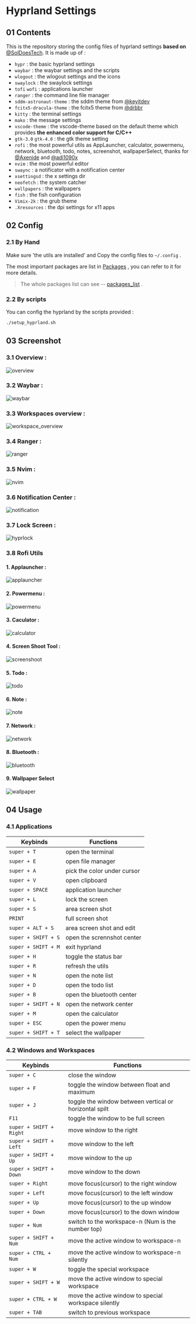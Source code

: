 # Hyprland Settings
## 01 Contents

This is the repository storing the config files of hyprland settings **based on** [@SolDoesTech](https://github.com/SolDoesTech). It is made up of :

* `hypr` : the basic hyprland settings
* `waybar` : the waybar settings and the scripts
* `wlogout` : the wlogout settings and the icons
* `swaylock` : the swaylock settings
* `tofi` `wofi` : applications launcher
* `ranger` : the command line file manager
* `sddm-astronaut-theme` : the sddm theme from [@keyitdev](https://github.com/keyitdev/sddm-astronaut-theme.git)
* `fcitx5-dracula-theme` : the fcitx5 theme from [@drbbr](https://github.com/drbbr) 
* `kitty` : the terminal settings
* `mako` : the message settings
* `vscode-theme` : the vscode-theme based on the default theme which provides **the enhanced color support for C/C++**
* `gtk-3.0` `gtk-4.0` : the gtk theme setting
* `rofi` : the most powerful utils as AppLauncher, calculator, powermenu, network, bluetooth, todo, notes, screenshot, wallpaperSelect, thanks for [@Axenide](https://github.com/Axenide/Dotfiles) and [@adi1090x](https://github.com/adi1090x/rofi)
* `nvim` : the most powerful editor
* `swaync` : a notificator with a notification center
* `xsettingsd` : the x settings dir
* `neofetch` : the system catcher
* `wallpapers` : the wallpapers
* `fish` : the fish configuration
* `Vimix-2k` : the grub theme
* `.Xresources` : the dpi settings for x11 apps

## 02 Config

### 2.1 By Hand

Make sure 'the utils are installed' and Copy the config files to `~/.config` .

The most important packages are list in [Packages](./Packages.md) , you can refer to it for more details.

> The whole packages list can see -- [packages_list](./packages.lst) .

### 2.2 By scripts

You can config the hyprland by the scripts provided : 

```bash
./setup_hyprland.sh
```

## 03 Screenshot

### 3.1 Overview : 

![overview](./imgs/overview.png)

### 3.2 Waybar : 

![waybar](./imgs/waybar.png)

### 3.3 Workspaces overview : 

![workspace_overview](./imgs/workspaces.png)

### 3.4 Ranger : 

![ranger](./imgs/ranger.png)

### 3.5 Nvim : 

![nvim](./imgs/nvim.png)

### 3.6 Notification Center : 

![notification](./imgs/notification_center.png)

### 3.7 Lock Screen : 

![hyprlock](./imgs/hyprlock.png)

### 3.8 Rofi Utils

#### 1. Applauncher : 

![applauncher](./imgs/applauncher.png)

#### 2. Powermenu : 

![powermenu](./imgs/powermenu.png)

#### 3. Caculator : 

![calculator](./imgs/calculator.png)

#### 4. Screen Shoot Tool : 

![screenshoot](./imgs/screenshoot.png)

#### 5. Todo : 

![todo](./imgs/todo.png)

#### 6. Note : 

![note](./imgs/note.png)

#### 7. Network : 

![network](./imgs/network.png)

#### 8. Bluetooth : 

![bluetooth](./imgs/bluetooth.png)

#### 9. Wallpaper Select

![wallpaper](./imgs/wallpaperselect.png)

## 04 Usage

### 4.1 Applications

| Keybinds | Functions |
| --- | --- |
| `super + T` | open the terminal |
| `super + E` | open file manager |
| `super + A` | pick the color under cursor |
| `super + V` | open clipboard |
| `super + SPACE` | application launcher |
| `super + L` | lock the screen |
| `super + S` | area screen shot |
| `PRINT` | full screen shot |
| `super + ALT + S` | area screen shot and edit |
| `super + SHIFT + S` | open the scrennshot center |
| `super + SHIFT + M` | exit hyprland |
| `super + H` | toggle the status bar |
| `super + R` | refresh the utils |
| `super + N` | open the note list |
| `super + D` | open the todo list |
| `super + B` | open the bluetooth center |
| `super + SHIFT + N` | open the network center |
| `super + M` | open the calculator |
| `super + ESC` | open the power menu |
| `super + SHIFT + T` | select the wallpaper |

### 4.2 Windows and Workspaces

| Keybinds | Functions |
| --- | --- |
| `super + C` | close the window |
| `super + F` | toggle the window between float and maximum |
| `super + J` |	toggle the window between vertical or horizontal spilt |
| `F11` | toggle the window to be full screen |
| `super + SHIFT + Right` | move window to the right |
| `super + SHIFT + Left` | move window to the left |
| `super + SHIFT + Up` | move window to the up |
| `super + SHIFT + Down` | move window to the down |
| `super + Right` | move focus(cursor) to the right window |
| `super + Left` | move focus(cursor) to the left window |
| `super + Up` | move focus(cursor) to the up window |
| `super + Down` | move focus(cursor) to the down window |
| `super + Num` | switch to the workspace-n (Num is the number top) |
| `super + SHIFT + Num` | move the active window to workspace-n |
| `super + CTRL + Num` | move the active window to workspace-n silently |
| `super + W` | toggle the special workspace |
| `super + SHIFT + W` | move the active window to special workspace |
| `super + CTRL + W` | move the active window to special workspace  silently |
| `super + TAB` | switch to previous workspace |
